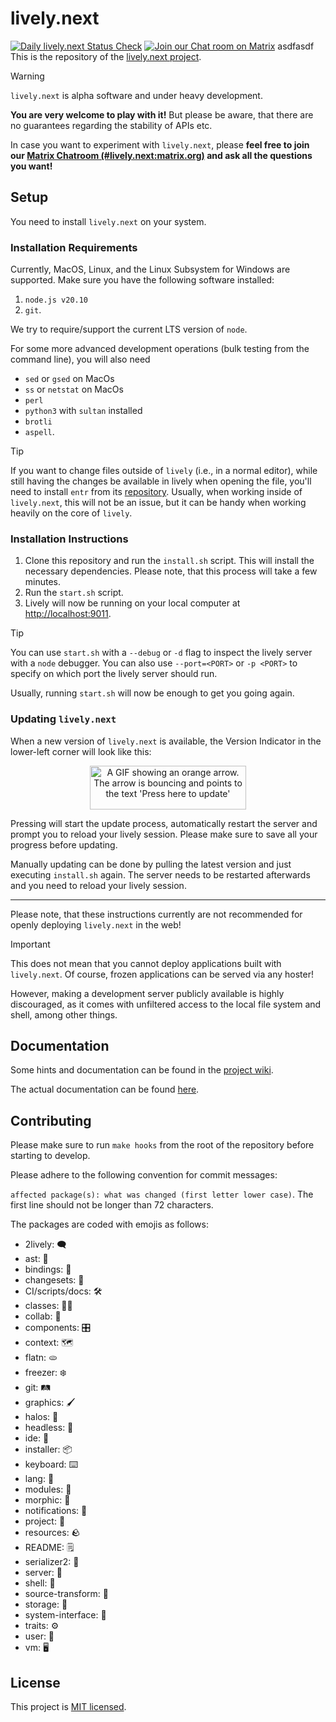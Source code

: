 # lively.next

[![Daily `lively.next` Status Check](https://github.com/LivelyKernel/lively.next/actions/workflows/daily-ci-checks.yml/badge.svg?branch=main)](https://github.com/LivelyKernel/lively.next/actions/workflows/daily-ci-checks.yml)
[![Join our Chat room on Matrix](https://img.shields.io/badge/matrix%20chat-JOIN-success)](https://matrix.to/#/#lively.next:matrix.org)
asdfasdf
This is the repository of the [lively.next project](https://lively-next.org).

> [!WARNING]
>
> `lively.next` is alpha software and under heavy development.
>
> **You are very welcome to play with it!** But please be aware, that there are no guarantees regarding the stability of APIs etc.
>
> In case you want to experiment with `lively.next`, please **feel free to join our [Matrix Chatroom (#lively.next:matrix.org)](https://matrix.to/#/#lively.next:matrix.org) and ask all the questions you want!**

## Setup

You need to install `lively.next` on your system.

### Installation Requirements

Currently, MacOS, Linux, and the Linux Subsystem for Windows are supported.
Make sure you have the following software installed:

1. `node.js v20.10`
2. `git`.

We try to require/support the current LTS version of `node`.

For some more advanced development operations (bulk testing from the command line), you will also need 

- `sed` or `gsed` on MacOs
- `ss` or `netstat` on MacOs
- `perl`
- `python3` with `sultan` installed
- `brotli`
- `aspell`.

> [!TIP]
>
> If you want to change files outside of `lively` (i.e., in a normal editor), while still having the changes be available in lively when opening the file, you'll need to install `entr` from its [repository](https://github.com/eradman/entr). Usually, when working inside of `lively.next`, this will not be an issue, but it can be handy when working heavily on the core of `lively`.

### Installation Instructions

1. Clone this repository and run the `install.sh` script. This will install the necessary dependencies. Please note, that this process will take a few minutes.
2. Run the `start.sh` script.
3. Lively will now be running on your local computer at [http://localhost:9011](http://localhost:9011).

> [!TIP]
>
> You can use `start.sh` with a `--debug` or `-d` flag to inspect the lively server with a `node` debugger. You can also use `--port=<PORT>` or `-p <PORT>` to specify on which port the lively server should run.

Usually, running `start.sh` will now be enough to get you going again.

### Updating `lively.next`

When a new version of `lively.next` is available, the Version Indicator in the lower-left corner will look like this:

<p align='center'>
    <img alt="A GIF showing an orange arrow. The arrow is bouncing and points to the text 'Press here to update'" src="./assets/update.gif" width="250" height="70">
</p>

Pressing will start the update process, automatically restart the server and prompt you to reload your lively session. Please make sure to save all your progress before updating.

Manually updating can be done by pulling the latest version and just executing `install.sh` again. The server needs to be restarted afterwards and you need to reload your lively session.

---

Please note, that these instructions currently are not recommended for openly deploying `lively.next` in the web!

> [!IMPORTANT]
>
> This does not mean that you cannot deploy applications built with `lively.next`. Of course, frozen applications can be served via any hoster!
> 
> However, making a development server publicly available is highly discouraged, as it comes with unfiltered access to the local file system and shell, among other things.

## Documentation

Some hints and documentation can be found in the [project wiki](https://github.com/LivelyKernel/lively.next/wiki).

The actual documentation can be found [here](https://livelykernel.github.io/lively.next/).

## Contributing

Please make sure to run `make hooks` from the root of the repository before starting to develop.

Please adhere to the following convention for commit messages:

`affected package(s): what was changed (first letter lower case)`. The first line should not be longer than 72 characters.

The packages are coded with emojis as follows:

- 2lively: 🗨️
- ast: 🌳
- bindings: 🎀
- changesets: 🔣
- CI/scripts/docs: 🛠️
- classes: 🧑‍🏫
- collab: 💭
- components: 🎛️
- context: 🗺️
- flatn: 🫓
- freezer: ❄️
- git: 🛤️
- graphics: 🖌️
- halos: 👼
- headless: 🤕
- ide: 🧰
- installer: 📦
- keyboard: ⌨️
- lang: 📙
- modules: 🧩
- morphic: 🎨
- notifications: 🔔
- project: 📂
- resources: 🪨
- README: 🗒️
- serializer2: 📇
- server: 👔
- shell: 🐚
- source-transform: 🔁
- storage: 💾
- system-interface: 📠
- traits: ⚙️
- user: 👤
- vm: 🖥️

## License

This project is [MIT licensed](LICENSE).
